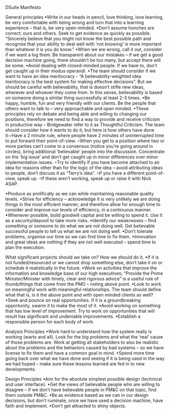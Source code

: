 DSuite Manifesto

 

General principles
•Write in our heads in pencil, love thinking, love learning, be very comfortable with being wrong and turn that into a learning experience – that is, be very open-minded.
•Don’t assume hunches are correct; ours and others. Seek to get evidence as quickly as possible. “Sincerely believe that you might not know the best possible path and recognise that your ability to deal well with ‘not knowing’ is more important than whatever it is you do know.”
•When we are wrong, call it out, consider if we want a log them. Be transparent about our mistakes – if we get a good decision machine going, there shouldn’t be too many, but accept there will be some.
•Avoid dealing with closed-minded people. If we have to, don’t get caught up in their modus operandi.
•The team should consider if we want to have an idea meritocracy - “A believability-weighted idea meritocracy is the best system for making effective decisions”. But we should be careful with believability, that is doesn’t stifle new ideas, wherever and whoever they come from. In this sense, believability is based on someone doing a similar thing successfully at least 2-3 times.
•Be happy, humble, fun and very friendly with our clients. Be the people that others want to talk to – very approachable and open minded. 
•These principles rely on debate and being able and willing to changing our positions, therefore we need to find a way to provide and receive criticism in productive way – Bridgewater refer to it as Thoughtful Criticism. The team should consider how it wants to do it, but here is how others have done it:◦Have a 2 minute rule, where people have 2 minutes of uninterrupted time to put forward their point-of-view.
◦When you get to a position where two or more parties can’t come to a consensus (notice you’re going around in circles), bring additional ‘believable’ people into the discussion. Concentrate on the ‘big issue’ and don’t get caught up in minor differences over minor implementation issues.
◦Try to identify if you have become attached to an idea for reasons other than for the logic of the idea – avoid attributing ideas to people, don’t discuss it as “Terry’s idea”. 
◦If you have a different point-of-view, speak up.
◦If these aren’t working, speak up or raise it with Nick ASAP.

•Produce as prolifically as we can while maintaining reasonable quality levels.
•Strive for efficiency – acknowledge it is very unlikely we are doing things in the most efficient manner; and therefore allow for enough time to consider and improve our levels of efficiency, in a continuous manner.
•Whenever possible, build goodwill capital and be willing to spend it. Use it as a security/deposit to take more risks.
•Identify our weaknesses – find something or someone to do what we are not doing well. Get believable successful people to tell us what we are not doing well. 
•Don’t tolerate problems, organise our time so we can find time to fix them.
•Innovation and great ideas are nothing if they are not well executed – spend time to plan the execution.

 

What significant projects should we take on? How we should do it.
•If it is not funded/resourced or we cannot drop something else, don’t take it on or schedule it realistically in the future.
•Work on activities that improve the information and knowledge base of our high executives; “Provide the Prime Minister/Minister with timely, clear and rigorous advice” is a useful rule of thumb/things that come from the PMO – noting above point. 
•Look to work on meaningful work with meaningful relationships. The team should define what that is, is it the above point and with open minded clients as well? 
•Seek and pounce on real opportunities. If it is a groundbreaking opportunity, swarm it to make the most of it.
•Avoid working on something that has low level of improvement. Try to work on opportunities that will result has significant and undeniable improvements.
•Establish a responsible person for each body of work. 

Analysis Principles
•Work hard to understand how the system really is working (warts and all). Look for the big problems and what the ‘real’ cause of those problems are. Work at getting all stakeholders to also be realistic about the problems and the behaviors caused by bad systems – so we have license to fix them and have a common goal in mind. 
•Spend more time going back over what we have done and seeing if it is being used in the way we had hoped – make sure these lessons learned are fed in to new developments.

Design Principles
•Aim for the absolute simplest possible design (technical and user interface).
•Get the views of believable people who are willing to disagree – if we don’t have believable people in PM&C on that topic, find them outside PM&C.
•Be as evidence based as we can in our design decisions, but don’t ruminate, once we have used a decision machine, have faith and implement.
•Don’t get attracted to shiny objects.
